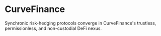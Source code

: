 # CurveFinance
Synchronic risk-hedging protocols converge in CurveFinance's trustless, permissionless, and non-custodial DeFi nexus.
